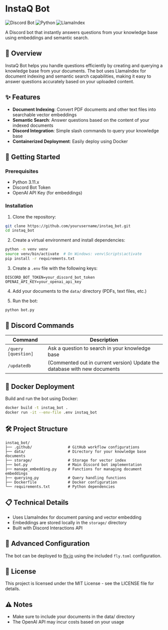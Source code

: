 # InstaQ Bot

![Discord Bot](https://img.shields.io/badge/discord-bot-7289DA.svg)
![Python](https://img.shields.io/badge/python-3.11-blue.svg)
![LlamaIndex](https://img.shields.io/badge/LlamaIndex-0.9.27-green.svg)

A Discord bot that instantly answers questions from your knowledge base using embeddings and semantic search.

## 📖 Overview

InstaQ Bot helps you handle questions efficiently by creating and querying a knowledge base from your documents. The bot uses LlamaIndex for document indexing and semantic search capabilities, making it easy to answer questions accurately based on your uploaded content.

## ✨ Features

- **Document Indexing**: Convert PDF documents and other text files into searchable vector embeddings
- **Semantic Search**: Answer questions based on the content of your indexed documents
- **Discord Integration**: Simple slash commands to query your knowledge base
- **Containerized Deployment**: Easily deploy using Docker

## 🚀 Getting Started

### Prerequisites

- Python 3.11.x
- Discord Bot Token
- OpenAI API Key (for embeddings)

### Installation

1. Clone the repository:
```bash
git clone https://github.com/yourusername/instaq_bot.git
cd instaq_bot
```

2. Create a virtual environment and install dependencies:
```bash
python -m venv venv
source venv/bin/activate  # On Windows: venv\Scripts\activate
pip install -r requirements.txt
```

3. Create a `.env` file with the following keys:
```
DISCORD_BOT_TOKEN=your_discord_bot_token
OPENAI_API_KEY=your_openai_api_key
```

4. Add your documents to the `data/` directory (PDFs, text files, etc.)

5. Run the bot:
```bash
python bot.py
```

## 💬 Discord Commands

| Command | Description |
|---------|-------------|
| `/query [question]` | Ask a question to search in your knowledge base |
| `/updatedb` | (Commented out in current version) Update the database with new documents |

## 🐳 Docker Deployment

Build and run the bot using Docker:

```bash
docker build -t instaq_bot .
docker run -it --env-file .env instaq_bot
```

## 🛠️ Project Structure

```
instaq_bot/
├── .github/                # GitHub workflow configurations
├── data/                   # Directory for your knowledge base documents
├── storage/                # Storage for vector index
├── bot.py                  # Main Discord bot implementation
├── manage_embedding.py     # Functions for managing document embeddings
├── querying.py             # Query handling functions
├── Dockerfile              # Docker configuration
└── requirements.txt        # Python dependencies
```

## 📋 Technical Details

- Uses LlamaIndex for document parsing and vector embedding
- Embeddings are stored locally in the `storage/` directory
- Built with Discord Interactions API

## 🔧 Advanced Configuration

The bot can be deployed to [fly.io](https://fly.io) using the included `fly.toml` configuration.

## 📄 License

This project is licensed under the MIT License - see the LICENSE file for details.

## ⚠️ Notes

- Make sure to include your documents in the data/ directory
- The OpenAI API may incur costs based on your usage
